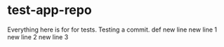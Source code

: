 # test-app-repo

Everything here is for for tests.
Testing a commit.
def
new line
new line 1
new line 2
new line 3
